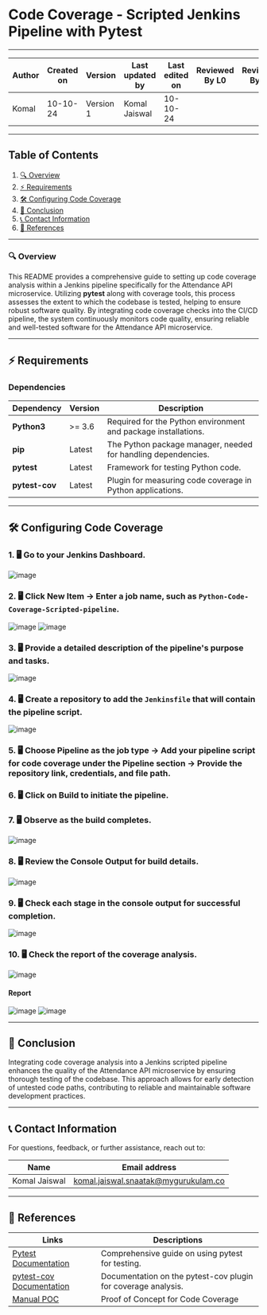 # Code Coverage - Scripted Jenkins Pipeline with Pytest

---  
| Author      | Created on | Version   | Last updated by | Last edited on | Reviewed By L0 | Reviewed By L1 | Reviewed By L2 |
|-------------|------------|-----------|-----------------|----------------|----------------|----------------|----------------| 
| Komal       | 10-10-24   | Version 1 | Komal Jaiswal   | 10-10-24       |                |                |                |

---

## Table of Contents
1. [🔍 Overview](#-overview)
2. [⚡ Requirements](#-requirements)
3. [🛠️ Configuring Code Coverage](#-configuring-code-coverage)
4. [📌 Conclusion](#-conclusion)
5. [📞 Contact Information](#-contact-information)
6. [📖 References](#-references)

---

### 🔍 Overview
This README provides a comprehensive guide to setting up code coverage analysis within a Jenkins pipeline specifically for the Attendance API microservice. Utilizing **pytest** along with coverage tools, this process assesses the extent to which the codebase is tested, helping to ensure robust software quality. By integrating code coverage checks into the CI/CD pipeline, the system continuously monitors code quality, ensuring reliable and well-tested software for the Attendance API microservice.

---

## ⚡ Requirements

### Dependencies

| Dependency      | Version   | Description                                                     |
|-----------------|-----------|-----------------------------------------------------------------|
| **Python3**     | >= 3.6    | Required for the Python environment and package installations.  |
| **pip**         | Latest    | The Python package manager, needed for handling dependencies.   |
| **pytest**      | Latest    | Framework for testing Python code.                              |
| **pytest-cov**  | Latest    | Plugin for measuring code coverage in Python applications.      |

---

## 🛠️ Configuring Code Coverage

### 1. 🖥️ Go to your Jenkins Dashboard.
![image](https://github.com/user-attachments/assets/c45dfc53-c999-443e-9ced-a7005897ceb7)

### 2. 🖥️ Click **New Item** → Enter a job name, such as `Python-Code-Coverage-Scripted-pipeline`.
![image](https://github.com/user-attachments/assets/8e37a852-ab27-408a-99fc-3782c0171273)
![image](https://github.com/user-attachments/assets/440c1f2e-dba3-4c55-a26e-42bef0864da9)

### 3. 🖥️ Provide a detailed description of the pipeline's purpose and tasks.
![image](https://github.com/user-attachments/assets/48247d1c-75cc-4e6d-b6f2-925da04615bc)

### 4. 🖥️ Create a repository to add the `Jenkinsfile` that will contain the pipeline script.
![image](https://github.com/user-attachments/assets/636e7e85-40bb-40ae-90a3-035b1030d951)

### 5. 🖥️ Choose Pipeline as the job type → Add your pipeline script for code coverage under the Pipeline section → Provide the repository link, credentials, and file path.

### 6. 🖥️ Click on **Build** to initiate the pipeline.

### 7. 🖥️ Observe as the build completes.
![image](https://github.com/user-attachments/assets/64906f37-7281-4c33-b7a1-24b1e5c882ce)

### 8. 🖥️ Review the **Console Output** for build details.
![image](https://github.com/user-attachments/assets/bce9013b-b3ab-4798-834f-5e42744e09cb)

### 9. 🖥️ Check each stage in the console output for successful completion.
![image](https://github.com/user-attachments/assets/29c12bb5-95e2-404d-9a70-21fa942ec17a)

### 10. 🖥️ Check the report of the coverage analysis.
![image](https://github.com/user-attachments/assets/e4db0490-d2c0-49a8-a7d8-ea2ef79e347b)

#### Report
![image](https://github.com/user-attachments/assets/74d8e637-3e03-48f2-8ad6-96e470c09d87)
![image](https://github.com/user-attachments/assets/7056af6f-7427-492d-9c36-75b7ce242548)



---

## 📌 Conclusion
Integrating code coverage analysis into a Jenkins scripted pipeline enhances the quality of the Attendance API microservice by ensuring thorough testing of the codebase. This approach allows for early detection of untested code paths, contributing to reliable and maintainable software development practices.

---

## 📞 Contact Information
For questions, feedback, or further assistance, reach out to:

| Name          | Email address                        |
|---------------|-------------------------------------|
| Komal Jaiswal | komal.jaiswal.snaatak@mygurukulam.co |

---

## 📖 References
| Links                                                                               | Descriptions                                          |
|-------------------------------------------------------------------------------------|-------------------------------------------------------|
| [Pytest Documentation](https://docs.pytest.org/en/stable/)                        | Comprehensive guide on using pytest for testing.     |
| [pytest-cov Documentation](https://pytest-cov.readthedocs.io/en/latest/)          | Documentation on the pytest-cov plugin for coverage analysis. |
| [Manual POC](https://github.com/mygurukulam-p10/Documentation-P10-Snaatak/tree/main/Application%20CI%20Design/Python%20CI%20Checks/Code-Coverage-POC) | Proof of Concept for Code Coverage                    |

